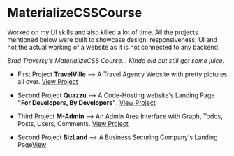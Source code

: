 # MaterializeCSSCourse
Worked on my UI skills and also killed a lot of time. All the projects mentioned below were built to showcase design, responsiveness, UI and not the actual working of a website as it is not connected to any backend.  

*Brad Traversy's MaterializeCSS Course... Kinda old but still got some juice.*

* First Project **TravelVille** --> A Travel Agency Website with pretty pictures all over. <a href="https://yashas.pythonanywhere.com/travelvilla" target="_blank">View Project</a>

* Second Project **Quazzu** --> A Code-Hosting website's Landing Page **"For Developers, By Developers"**. <a href="https://yashas.pythonanywhere.com/quazzu" target="_blank">View Project</a>

* Third Project **M-Admin** --> An Admin Area Interface with Graph, Todos, Posts, Users, Comments. <a href="https://yashas.pythonanywhere.com/madmin" target="_blank">View Project</a>

* Second Project **BizLand** --> A Business Securing Company's Landing Page<a href="https://yashas.pythonanywhere.com/bizland" target="_blank">View</a>
